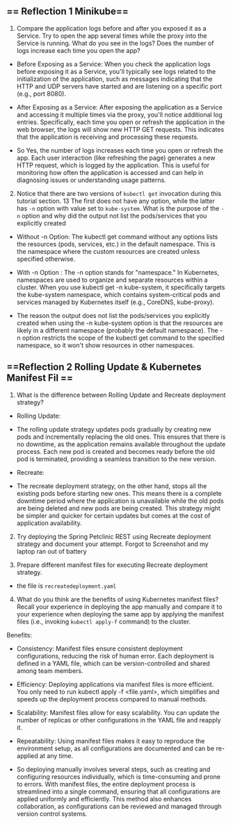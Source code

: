  
## == Reflection 1 Minikube==
 1. Compare the application logs before and after you exposed it as a Service.
 Try to open the app several times while the proxy into the Service is running.
 What do you see in the logs? Does the number of logs increase each time you open the app?

 + Before Exposing as a Service:
When you check the application logs before exposing it as a Service, you'll typically see logs related to the initialization of the application, such as messages indicating that the HTTP and UDP servers have started and are listening on a specific port (e.g., port 8080).

+ After Exposing as a Service:
After exposing the application as a Service and accessing it multiple times via the proxy, you'll notice additional log entries. Specifically, each time you open or refresh the application in the web browser, the logs will show new HTTP GET requests. This indicates that the application is receiving and processing these requests.

+ So Yes, the number of logs increases each time you open or refresh the app. Each user interaction (like refreshing the page) generates a new HTTP request, which is logged by the application. This is useful for monitoring how often the application is accessed and can help in diagnosing issues or understanding usage patterns.

2. Notice that there are two versions of `kubectl get` invocation during this tutorial section.
 13 The first does not have any option, while the latter has `-n` option with value set to `kube-system`. What is the purpose of the `-n` option and why did the output not list the pods/services that you explicitly created

+ Without -n Option:
The kubectl get command without any options lists the resources (pods, services, etc.) in the default namespace. This is the namespace where the custom resources are created unless specified otherwise.

+ With -n Option :
The -n option stands for "namespace." In Kubernetes, namespaces are used to organize and separate resources within a cluster. When you use kubectl get -n kube-system, it specifically targets the kube-system namespace, which contains system-critical pods and services managed by Kubernetes itself (e.g., CoreDNS, kube-proxy).

+ The reason the output does not list the pods/services you explicitly created when using the -n kube-system option is that the resources are likely in a different namespace (probably the default namespace). The -n option restricts the scope of the kubectl get command to the specified namespace, so it won't show resources in other namespaces.

## ==Reflection 2 Rolling Update & Kubernetes Manifest Fil ==

1. What is the difference between Rolling Update and Recreate deployment strategy?
+ Rolling Update:
+ The rolling update strategy updates pods gradually by creating new pods and incrementally replacing the old ones. This ensures that there is no downtime, as the application remains available throughout the update process. Each new pod is created and becomes ready before the old pod is terminated, providing a seamless transition to the new version.

+ Recreate:
+ The recreate deployment strategy, on the other hand, stops all the existing pods before starting new ones. This means there is a complete downtime period where the application is unavailable while the old pods are being deleted and new pods are being created. This strategy might be simpler and quicker for certain updates but comes at the cost of application availability.
2. Try deploying the Spring Petclinic REST using Recreate deployment strategy and document your attempt.
Forgot to Screenshot and my laptop ran out of battery

3. Prepare different manifest files for executing Recreate deployment strategy.
+ the file is `recreatedeployment.yaml`
4. What do you think are the benefits of using Kubernetes manifest files? Recall your experience in deploying the app manually and compare it to your experience when deploying the same app by applying the manifest files (i.e., invoking `kubectl apply-f` command) to the cluster.

Benefits:

+ Consistency: Manifest files ensure consistent deployment configurations, reducing the risk of human error. Each deployment is defined in a YAML file, which can be version-controlled and shared among team members.
+ Efficiency: Deploying applications via manifest files is more efficient. You only need to run kubectl apply -f <file.yaml>, which simplifies and speeds up the deployment process compared to manual methods.
+ Scalability: Manifest files allow for easy scalability. You can update the number of replicas or other configurations in the YAML file and reapply it.
+ Repeatability: Using manifest files makes it easy to reproduce the environment setup, as all configurations are documented and can be re-applied at any time.

+ So deploying manually involves several steps, such as creating and configuring resources individually, which is time-consuming and prone to errors. With manifest files, the entire deployment process is streamlined into a single command, ensuring that all configurations are applied uniformly and efficiently. This method also enhances collaboration, as configurations can be reviewed and managed through version control systems.